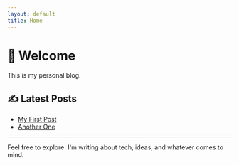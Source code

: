 ```yaml
---
layout: default
title: Home
---
```


# 👋 Welcome

This is my personal blog.

## ✍️ Latest Posts

- [My First Post](/posts/my-first-post)
- [Another One](/posts/another-thing)

---
Feel free to explore. I'm writing about tech, ideas, and whatever comes to mind.

